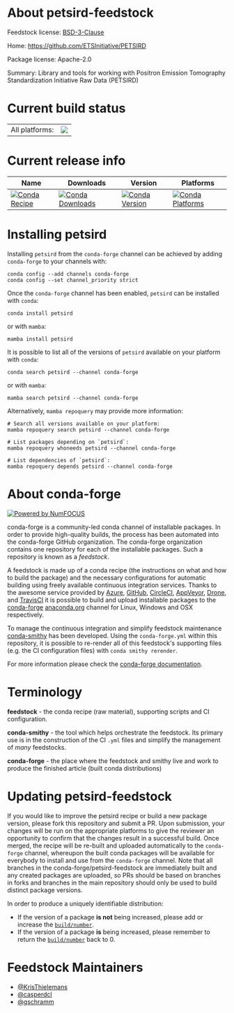 About petsird-feedstock
=======================

Feedstock license: [BSD-3-Clause](https://github.com/conda-forge/petsird-feedstock/blob/main/LICENSE.txt)

Home: https://github.com/ETSInitiative/PETSIRD

Package license: Apache-2.0

Summary: Library and tools for working with Positron Emission Tomography Standardization Initiative Raw Data (PETSIRD)

Current build status
====================


<table><tr><td>All platforms:</td>
    <td>
      <a href="https://dev.azure.com/conda-forge/feedstock-builds/_build/latest?definitionId=23910&branchName=main">
        <img src="https://dev.azure.com/conda-forge/feedstock-builds/_apis/build/status/petsird-feedstock?branchName=main">
      </a>
    </td>
  </tr>
</table>

Current release info
====================

| Name | Downloads | Version | Platforms |
| --- | --- | --- | --- |
| [![Conda Recipe](https://img.shields.io/badge/recipe-petsird-green.svg)](https://anaconda.org/conda-forge/petsird) | [![Conda Downloads](https://img.shields.io/conda/dn/conda-forge/petsird.svg)](https://anaconda.org/conda-forge/petsird) | [![Conda Version](https://img.shields.io/conda/vn/conda-forge/petsird.svg)](https://anaconda.org/conda-forge/petsird) | [![Conda Platforms](https://img.shields.io/conda/pn/conda-forge/petsird.svg)](https://anaconda.org/conda-forge/petsird) |

Installing petsird
==================

Installing `petsird` from the `conda-forge` channel can be achieved by adding `conda-forge` to your channels with:

```
conda config --add channels conda-forge
conda config --set channel_priority strict
```

Once the `conda-forge` channel has been enabled, `petsird` can be installed with `conda`:

```
conda install petsird
```

or with `mamba`:

```
mamba install petsird
```

It is possible to list all of the versions of `petsird` available on your platform with `conda`:

```
conda search petsird --channel conda-forge
```

or with `mamba`:

```
mamba search petsird --channel conda-forge
```

Alternatively, `mamba repoquery` may provide more information:

```
# Search all versions available on your platform:
mamba repoquery search petsird --channel conda-forge

# List packages depending on `petsird`:
mamba repoquery whoneeds petsird --channel conda-forge

# List dependencies of `petsird`:
mamba repoquery depends petsird --channel conda-forge
```


About conda-forge
=================

[![Powered by
NumFOCUS](https://img.shields.io/badge/powered%20by-NumFOCUS-orange.svg?style=flat&colorA=E1523D&colorB=007D8A)](https://numfocus.org)

conda-forge is a community-led conda channel of installable packages.
In order to provide high-quality builds, the process has been automated into the
conda-forge GitHub organization. The conda-forge organization contains one repository
for each of the installable packages. Such a repository is known as a *feedstock*.

A feedstock is made up of a conda recipe (the instructions on what and how to build
the package) and the necessary configurations for automatic building using freely
available continuous integration services. Thanks to the awesome service provided by
[Azure](https://azure.microsoft.com/en-us/services/devops/), [GitHub](https://github.com/),
[CircleCI](https://circleci.com/), [AppVeyor](https://www.appveyor.com/),
[Drone](https://cloud.drone.io/welcome), and [TravisCI](https://travis-ci.com/)
it is possible to build and upload installable packages to the
[conda-forge](https://anaconda.org/conda-forge) [anaconda.org](https://anaconda.org/)
channel for Linux, Windows and OSX respectively.

To manage the continuous integration and simplify feedstock maintenance
[conda-smithy](https://github.com/conda-forge/conda-smithy) has been developed.
Using the ``conda-forge.yml`` within this repository, it is possible to re-render all of
this feedstock's supporting files (e.g. the CI configuration files) with ``conda smithy rerender``.

For more information please check the [conda-forge documentation](https://conda-forge.org/docs/).

Terminology
===========

**feedstock** - the conda recipe (raw material), supporting scripts and CI configuration.

**conda-smithy** - the tool which helps orchestrate the feedstock.
                   Its primary use is in the construction of the CI ``.yml`` files
                   and simplify the management of *many* feedstocks.

**conda-forge** - the place where the feedstock and smithy live and work to
                  produce the finished article (built conda distributions)


Updating petsird-feedstock
==========================

If you would like to improve the petsird recipe or build a new
package version, please fork this repository and submit a PR. Upon submission,
your changes will be run on the appropriate platforms to give the reviewer an
opportunity to confirm that the changes result in a successful build. Once
merged, the recipe will be re-built and uploaded automatically to the
`conda-forge` channel, whereupon the built conda packages will be available for
everybody to install and use from the `conda-forge` channel.
Note that all branches in the conda-forge/petsird-feedstock are
immediately built and any created packages are uploaded, so PRs should be based
on branches in forks and branches in the main repository should only be used to
build distinct package versions.

In order to produce a uniquely identifiable distribution:
 * If the version of a package **is not** being increased, please add or increase
   the [``build/number``](https://docs.conda.io/projects/conda-build/en/latest/resources/define-metadata.html#build-number-and-string).
 * If the version of a package **is** being increased, please remember to return
   the [``build/number``](https://docs.conda.io/projects/conda-build/en/latest/resources/define-metadata.html#build-number-and-string)
   back to 0.

Feedstock Maintainers
=====================

* [@KrisThielemans](https://github.com/KrisThielemans/)
* [@casperdcl](https://github.com/casperdcl/)
* [@gschramm](https://github.com/gschramm/)

